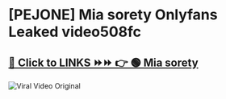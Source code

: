 
 # [PEJONE] Mia sorety Onlyfans Leaked video508fc

## <h2><a href="https://clipsfans.com/Mia_sorety&ref=git">🔗 Click to LINKS ⏩⏩ 👉 🟢 Mia sorety </a></h2>

<a href="https://clipsfans.com/Mia_sorety&ref=git" rel="nofollow" data-target="animated-image.originalLink"><img src="https://i.ibb.co.com/xMMVF88/686577567.gif" alt="Viral Video Original" style="max-width: 100%; display: inline-block;" data-target="animated-image.originalImage"></a>

